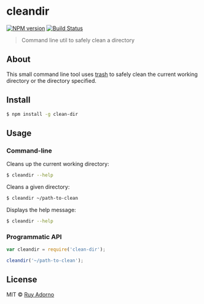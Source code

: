 # cleandir

[![NPM version][npm-image]][npm-url] [![Build Status][travis-image]][travis-url]

> Command line util to safely clean a directory


## About

This small command line tool uses [trash][trash-url] to safely clean the current working directory or the directory specified.


## Install

```sh
$ npm install -g clean-dir
```


## Usage

### Command-line

Cleans up the current working directory:

```sh
$ cleandir --help
```

Cleans a given directory:

```sh
$ cleandir ~/path-to-clean
```

Displays the help message:

```sh
$ cleandir --help
```


### Programmatic API

```js
var cleandir = require('clean-dir');

cleandir('~/path-to-clean');
```


## License

MIT © [Ruy Adorno](http://ruyadorno.com/)

[npm-url]: https://npmjs.org/package/clean-dir
[npm-image]: https://badge.fury.io/js/clean-dir.svg
[travis-url]: https://travis-ci.org/ruyadorno/clean-dir
[travis-image]: https://travis-ci.org/ruyadorno/clean-dir.svg?branch=master
[trash-url]: https://www.npmjs.com/package/trash

